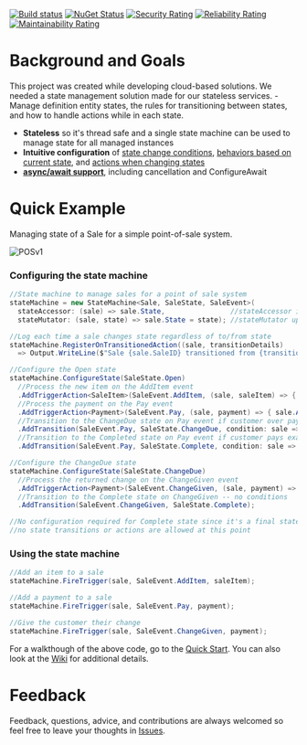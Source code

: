 [![Build status](https://ci.appveyor.com/api/projects/status/byg4n228cinno4xt?svg=true)](https://ci.appveyor.com/project/ScottCarter/nstatemanager) [![NuGet Status](https://img.shields.io/nuget/v/NStateManager.svg)](https://www.nuget.org/packages/NStateManager) [![Security Rating](https://sonarcloud.io/api/project_badges/measure?project=NStateManager&metric=security_rating)](https://sonarcloud.io/dashboard?id=NStateManager) [![Reliability Rating](https://sonarcloud.io/api/project_badges/measure?project=NStateManager&metric=reliability_rating)](https://sonarcloud.io/dashboard?id=NStateManager) [![Maintainability Rating](https://sonarcloud.io/api/project_badges/measure?project=NStateManager&metric=sqale_rating)](https://sonarcloud.io/dashboard?id=NStateManager)
# Background and Goals  
This project was created while developing cloud-based solutions. We needed a state management solution made for our stateless services.  - Manage definition entity states, the rules for transitioning between states, and how to handle actions while in each state.
- **Stateless** so it's thread safe and a single state machine can be used to manage state for all managed instances  
- **Intuitive configuration** of [state change conditions](https://github.com/scottctr/NStateManager/wiki/Changing-States), [behaviors based on current state](https://github.com/scottctr/NStateManager/wiki/Event-Actions), and [actions when changing states](https://github.com/scottctr/NStateManager/wiki/State-Change-Actions)  
- **[async/await support](https://github.com/scottctr/NStateManager/wiki/Async-Await-Support)**, including cancellation and ConfigureAwait       
# Quick Example
Managing state of a Sale for a simple point-of-sale system.  

![POSv1](https://github.com/scottctr/NStateManager/blob/master/Examples/NStateManager.Example.Sale.Console/POSv2.png)
### Configuring the state machine
```C#
//State machine to manage sales for a point of sale system
stateMachine = new StateMachine<Sale, SaleState, SaleEvent>(
  stateAccessor: (sale) => sale.State,                //stateAccessor is used to retrieve the current state
  stateMutator: (sale, state) => sale.State = state); //stateMutator updates state based on transition rule below

//Log each time a sale changes state regardless of to/from state
stateMachine.RegisterOnTransitionedAction((sale, transitionDetails) 
  => Output.WriteLine($"Sale {sale.SaleID} transitioned from {transitionDetails.PreviousState} to {transitionDetails.CurrentState}."));

//Configure the Open state
stateMachine.ConfigureState(SaleState.Open)
  //Process the new item on the AddItem event 
  .AddTriggerAction<SaleItem>(SaleEvent.AddItem, (sale, saleItem) => { sale.AddItem(saleItem); })
  //Process the payment on the Pay event
  .AddTriggerAction<Payment>(SaleEvent.Pay, (sale, payment) => { sale.AddPayment(payment); })
  //Transition to the ChangeDue state on Pay event if customer over pays
  .AddTransition(SaleEvent.Pay, SaleState.ChangeDue, condition: sale => sale.Balance < 0, name: "Open2ChangeDue", priority: 1)
  //Transition to the Completed state on Pay event if customer pays exact amount
  .AddTransition(SaleEvent.Pay, SaleState.Complete, condition: sale => sale.Balance == 0, name: "Open2Complete", priority: 2);

//Configure the ChangeDue state
stateMachine.ConfigureState(SaleState.ChangeDue)
  //Process the returned change on the ChangeGiven event
  .AddTriggerAction<Payment>(SaleEvent.ChangeGiven, (sale, payment) => { sale.ReturnChange(); })
  //Transition to the Complete state on ChangeGiven -- no conditions
  .AddTransition(SaleEvent.ChangeGiven, SaleState.Complete);

//No configuration required for Complete state since it's a final state and
//no state transitions or actions are allowed at this point
```
### Using the state machine
```C#
//Add an item to a sale
stateMachine.FireTrigger(sale, SaleEvent.AddItem, saleItem); 

//Add a payment to a sale
stateMachine.FireTrigger(sale, SaleEvent.Pay, payment);

//Give the customer their change
stateMachine.FireTrigger(sale, SaleEvent.ChangeGiven, payment);
```
For a walkthough of the above code, go to the [Quick Start](https://github.com/scottctr/NStateManager/wiki/Quick-Start). You can also look at the [Wiki](https://github.com/scottctr/NStateManager/wiki) for additional details.
# Feedback
Feedback, questions, advice, and contributions are always welcomed so feel free to leave your thoughts in [Issues](https://github.com/scottctr/NStateManager/issues).
